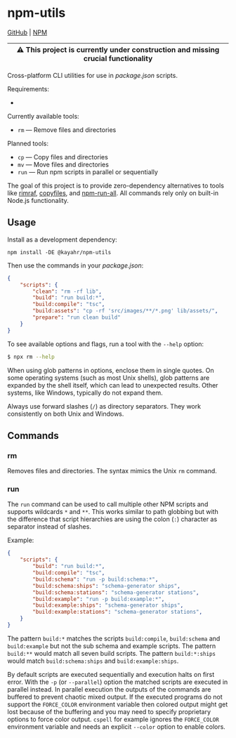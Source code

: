 # npm-utils

[GitHub] | [NPM]

| :warning: This project is currently under construction and missing crucial functionality |
| - |

Cross-platform CLI utilities for use in *package.json* scripts.

Requirements:

* [Node.js]: >=22.18.0

Currently available tools:

* `rm` — Remove files and directories

Planned tools:

* `cp` — Copy files and directories
* `mv` — Move files and directories
* `run` — Run npm scripts in parallel or sequentially

The goal of this project is to provide zero-dependency alternatives to tools like [rimraf], [copyfiles], and [npm-run-all]. All commands rely only on built-in Node.js functionality.

## Usage

Install as a development dependency:

```
npm install -DE @kayahr/npm-utils
```

Then use the commands in your *package.json*:

```json
{
    "scripts": {
        "clean": "rm -rf lib",
        "build": "run build:*",
        "build:compile": "tsc",
        "build:assets": "cp -rf 'src/images/**/*.png' lib/assets/",
        "prepare": "run clean build"
    }
}
```

To see available options and flags, run a tool with the `--help` option:

```sh
$ npx rm --help
```

When using glob patterns in options, enclose them in single quotes. On some operating systems (such as most Unix shells), glob patterns are expanded by the shell itself, which can lead to unexpected results. Other systems, like Windows, typically do not expand them.

Always use forward slashes (`/`) as directory separators. They work consistently on both Unix and Windows.

## Commands

### rm

Removes files and directories. The syntax mimics the Unix `rm` command.

### run

The `run` command can be used to call multiple other NPM scripts and supports wildcards `*` and `**`. This works similar to path globbing but with the difference that script hierarchies are using the colon (`:`) character as separator instead of slashes.

Example:

```json
{
    "scripts": {
        "build": "run build:*",
        "build:compile": "tsc",
        "build:schema": "run -p build:schema:*",
        "build:schema:ships": "schema-generator ships",
        "build:schema:stations": "schema-generator stations",
        "build:example": "run -p build:example:*",
        "build:example:ships": "schema-generator ships",
        "build:example:stations": "schema-generator stations",
    }
}
```

The pattern `build:*` matches the scripts `build:compile`, `build:schema` and `build:example` but not the sub schema and example scripts. The pattern `build:**` would match all seven build scripts. The pattern `build:*:ships` would match `build:schema:ships` and `build:example:ships`.

By default scripts are executed sequentially and execution halts on first error. With the `-p` (or `--parallel`) option the matched scripts are executed in parallel instead. In parallel execution the outputs of the commands are buffered to prevent chaotic mixed output. If the executed programs do not support the `FORCE_COLOR` environment variable then colored output might get lost because of the buffering and you may need to specify proprietary options to force color output. `cspell` for example ignores the `FORCE_COLOR` environment variable and needs an explicit `--color` option to enable colors.

[GitHub]: https://github.com/kayahr/npm-utils
[NPM]: https://www.npmjs.com/package/@kayahr/npm-utils
[rimraf]: https://www.npmjs.com/package/rimraf
[copyfiles]: https://www.npmjs.com/package/copyfiles
[npm-run-all]: https://www.npmjs.com/package/npm-run-all
[Node.js]: https://nodejs.org/
